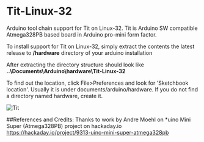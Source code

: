 # Tit-Linux-32
Arduino tool chain support for Tit on Linux-32. Tit is Arduino SW compatible Atmega328PB based board in Arduino pro-mini form factor.

To install support for Tit on Linux-32, simply extract the contents the latest release to **/hardware** directory of your arduino installation

After extracting the directory structure should look like
**..\Documents\Arduino\hardware\Tit-Linux-32**

To find out the location, click  File>Preferences and look for 'Sketchbook location'. Usually it is under documents/arduino/hardware. If you do not find a directory named hardware, create it. 


![Tit](http://exploreembedded.com/wiki/images/a/a5/Tit-2.JPG)

##References and Credits:
Thanks to work by Andre Moehl on *uino Mini Super (Atmega328PB) project on hackaday.io
https://hackaday.io/project/9313-uino-mini-super-atmega328pb
